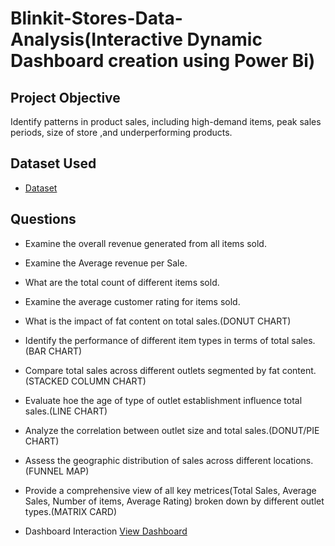 # Blinkit-Stores-Data-Analysis(Interactive Dynamic Dashboard creation using Power Bi)

## Project Objective

Identify patterns in product sales, including high-demand items, peak sales periods, size of store ,and underperforming products.  

## Dataset Used

- <a href="https://github.com/vikas21-Tech/Blinkit-Sales-Analysis/blob/main/BlinkIT%20Grocery%20Data.xlsx">Dataset</a>



## Questions

- Examine the overall revenue generated from all items sold.

- Examine the Average revenue per Sale.

- What are the total count of different  items sold.

- Examine the average customer rating for items sold.

- What is the impact of fat content on total sales.(DONUT CHART)
- Identify the performance of different item types in terms of total sales.(BAR CHART)

- Compare total sales across different outlets segmented by fat content.(STACKED COLUMN CHART)

- Evaluate hoe the age of type of outlet establishment influence total sales.(LINE CHART)

- Analyze the correlation between outlet size and total sales.(DONUT/PIE CHART)

- Assess the geographic distribution of sales across different locations.(FUNNEL MAP)

- Provide a comprehensive view of all key metrices(Total Sales, Average Sales, Number of items, Average Rating) broken down by different outlet types.(MATRIX CARD)


- Dashboard Interaction <a href="https://github.com/vikas21-Tech/Blinkit-Sales-Analysis/blob/main/Blinkit%20dash.pdf">View Dashboard </a>
